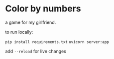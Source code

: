 # Color by numbers

a game for my girlfriend.  


to run locally: 

`pip install requirements.txt`
`uvicorn server:app`

add `--reload` for live changes